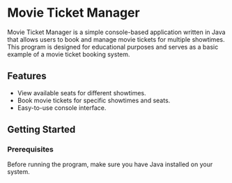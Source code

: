 # Movie Ticket Manager

Movie Ticket Manager is a simple console-based application written in Java that allows users to book and manage movie tickets for multiple showtimes. This program is designed for educational purposes and serves as a basic example of a movie ticket booking system.

## Features

- View available seats for different showtimes.
- Book movie tickets for specific showtimes and seats.
- Easy-to-use console interface.

## Getting Started

### Prerequisites

Before running the program, make sure you have Java installed on your system.



